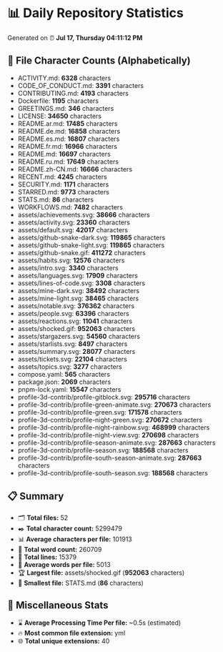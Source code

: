 # 📊 Daily Repository Statistics
Generated on ⏰ **Jul 17, Thursday 04:11:12 PM**

## 📂 File Character Counts (Alphabetically)
- ACTIVITY.md: **6328** characters
- CODE_OF_CONDUCT.md: **3391** characters
- CONTRIBUTING.md: **4193** characters
- Dockerfile: **1195** characters
- GREETINGS.md: **346** characters
- LICENSE: **34650** characters
- README.ar.md: **17485** characters
- README.de.md: **16858** characters
- README.es.md: **16807** characters
- README.fr.md: **16966** characters
- README.md: **16697** characters
- README.ru.md: **17649** characters
- README.zh-CN.md: **16666** characters
- RECENT.md: **4245** characters
- SECURITY.md: **1171** characters
- STARRED.md: **9773** characters
- STATS.md: **86** characters
- WORKFLOWS.md: **7482** characters
- assets/achievements.svg: **38666** characters
- assets/activity.svg: **23360** characters
- assets/default.svg: **42017** characters
- assets/github-snake-dark.svg: **119865** characters
- assets/github-snake-light.svg: **119865** characters
- assets/github-snake.gif: **411272** characters
- assets/habits.svg: **12576** characters
- assets/intro.svg: **3340** characters
- assets/languages.svg: **17909** characters
- assets/lines-of-code.svg: **3308** characters
- assets/mine-dark.svg: **38492** characters
- assets/mine-light.svg: **38465** characters
- assets/notable.svg: **376362** characters
- assets/people.svg: **63396** characters
- assets/reactions.svg: **11041** characters
- assets/shocked.gif: **952063** characters
- assets/stargazers.svg: **54560** characters
- assets/starlists.svg: **8497** characters
- assets/summary.svg: **28077** characters
- assets/tickets.svg: **22104** characters
- assets/topics.svg: **3277** characters
- compose.yaml: **565** characters
- package.json: **2069** characters
- pnpm-lock.yaml: **15547** characters
- profile-3d-contrib/profile-gitblock.svg: **295716** characters
- profile-3d-contrib/profile-green-animate.svg: **270673** characters
- profile-3d-contrib/profile-green.svg: **171578** characters
- profile-3d-contrib/profile-night-green.svg: **270672** characters
- profile-3d-contrib/profile-night-rainbow.svg: **468999** characters
- profile-3d-contrib/profile-night-view.svg: **270698** characters
- profile-3d-contrib/profile-season-animate.svg: **287663** characters
- profile-3d-contrib/profile-season.svg: **188568** characters
- profile-3d-contrib/profile-south-season-animate.svg: **287663** characters
- profile-3d-contrib/profile-south-season.svg: **188568** characters

## 📋 Summary
- 🗂️ **Total files:** 52
- ✒️ **Total character count:** 5299479
- 📊 **Average characters per file:** 101913
- 📝 **Total word count:** 260709
- 🧾 **Total lines:** 15379
- 📐 **Average words per file:** 5013
- 🏆 **Largest file:** assets/shocked.gif (**952063** characters)
- 🥉 **Smallest file:** STATS.md (**86** characters)

## 🌟 Miscellaneous Stats
- ⌛ **Average Processing Time Per file:** ~0.5s (estimated)
- 🔥 **Most common file extension:** yml
- 🌐 **Total unique extensions:** 40
